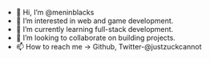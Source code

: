 - 👋 Hi, I’m @meninblacks
- 👀 I’m interested in web and game development.
- 🌱 I’m currently learning full-stack development.
- 💞️ I’m looking to collaborate on building projects.
- 📫 How to reach me -> Github, Twitter-@justzuckcannot

<!---
meninblacks/meninblacks is a ✨ special ✨ repository because its `README.md` (this file) appears on your GitHub profile.
You can click the Preview link to take a look at your changes.
--->

